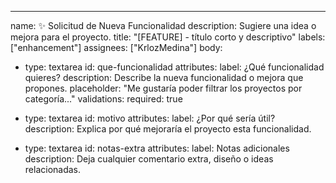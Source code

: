 ---
name: ✨ Solicitud de Nueva Funcionalidad
description: Sugiere una idea o mejora para el proyecto.
title: "[FEATURE] - título corto y descriptivo"
labels: ["enhancement"]
assignees: ["KrlozMedina"]
body:
  - type: textarea
    id: que-funcionalidad
    attributes:
      label: ¿Qué funcionalidad quieres?
      description: Describe la nueva funcionalidad o mejora que propones.
      placeholder: "Me gustaría poder filtrar los proyectos por categoría..."
    validations:
      required: true

  - type: textarea
    id: motivo
    attributes:
      label: ¿Por qué sería útil?
      description: Explica por qué mejoraría el proyecto esta funcionalidad.

  - type: textarea
    id: notas-extra
    attributes:
      label: Notas adicionales
      description: Deja cualquier comentario extra, diseño o ideas relacionadas.
